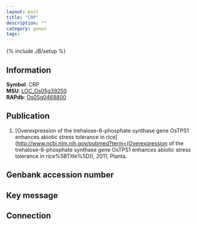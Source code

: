 ```yaml
---
layout: post
title: "CRP"
description: ""
category: genes
tags: 
---
```

{% include JB/setup %}

## Information
__Symbol__: CRP  
__MSU__: [LOC_Os05g39250](http://rice.plantbiology.msu.edu/cgi-bin/ORF_infopage.cgi?orf=LOC_Os05g39250)  
__RAPdb__: [Os05g0468800](http://rapdb.dna.affrc.go.jp/viewer/gbrowse_details/irgsp1?name=Os05g0468800)  

## Publication
1. [Overexpression of the trehalose-6-phosphate synthase gene OsTPS1 enhances abiotic stress tolerance in rice](http://www.ncbi.nlm.nih.gov/pubmed?term=(Overexpression of the trehalose-6-phosphate synthase gene OsTPS1 enhances abiotic stress tolerance in rice%5BTitle%5D)), 2011, Planta.

## Genbank accession number

## Key message

## Connection



